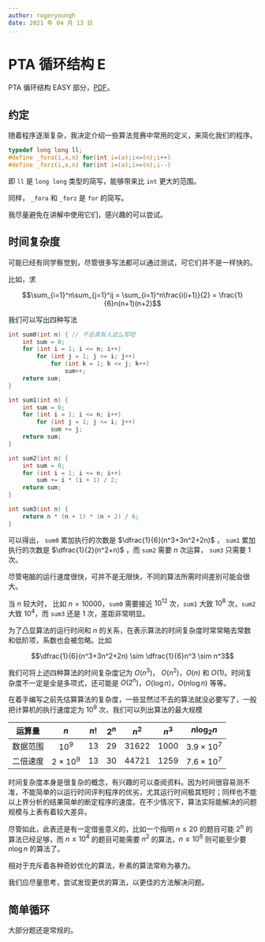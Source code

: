 ```yaml
---
author: rogeryoungh
date: 2021 年 04 月 13 日
...
```


# PTA 循环结构 E

PTA 循环结构 EASY 部分，[PDF](../PTA循环结构E.pdf)。

## 约定

随着程序逐渐复杂，我决定介绍一些算法竞赛中常用的定义，来简化我们的程序。

```c
typedef long long ll;
#define _fora(i,a,n) for(int i=(a);i<=(n);i++)
#define _forz(i,a,n) for(int i=(a);i>=(n);i--)
```

即 `ll` 是 `long long` 类型的简写，能够带来比 `int` 更大的范围。

同样， `_fora` 和 `_forz` 是 `for` 的简写。

我尽量避免在讲解中使用它们，感兴趣的可以尝试。

## 时间复杂度

可能已经有同学察觉到，尽管很多写法都可以通过测试，可它们并不是一样快的。

比如，求 

$$\sum_{i=1}^n\sum_{j=1}^ij = \sum_{i=1}^n\frac{i(i+1)}{2} = \frac{1}{6}n(n+1)(n+2)$$

我们可以写出四种写法

```c
int sum0(int n) { // 不会真有人这么写吧
    int sum = 0;
    for (int i = 1; i <= n; i++)
        for (int j = 1; j <= i; j++)
            for (int k = 1; k <= j; k++)
                sum++;
    return sum;
}

int sum1(int n) {
    int sum = 0;
    for (int i = 1; i <= n; i++)
        for (int j = 1; j <= i; j++)
            sum += j;
    return sum;
}

int sum2(int n) {
    int sum = 0;
    for (int i = 1; i <= n; i++)
        sum += i * (i + 1) / 2;
    return sum;
}

int sum3(int n) {
    return n * (n + 1) * (n + 2) / 6;
}
```

可以得出， `sum0` 累加执行的次数是 $\dfrac{1}{6}(n^3+3n^2+2n)$ ， `sum1` 累加执行的次数是 $\dfrac{1}{2}(n^2+n)$ ，而 `sum2` 需要 $n$ 次运算， `sum3` 只需要 $1$ 次。

尽管电脑的运行速度很快，可并不是无限快，不同的算法所需时间差别可能会很大。

当 $n$ 较大时， 比如 $n=10000$，`sum0` 需要接近 $10^{12}$ 次，`sum1` 大致 $10^8$ 次，`sum2` 大致 $10^4$，而 `sum3` 还是 $1$ 次，差距非常明显。

为了凸显算法的运行时间和 $n$ 的关系，在表示算法的时间复杂度时常常略去常数和低阶项，系数也会被忽略。比如

$$\dfrac{1}{6}(n^3+3n^2+2n) \sim \dfrac{1}{6}n^3 \sim n^3$$

我们可将上述四种算法的时间复杂度记为 $O(n^3)$， $O(n^2)$，$O(n)$ 和 $O(1)$。时间复杂度不一定是全是多项式，还可能是 $O(2^n)$，$O(\log n)$，$O(n\log n)$ 等等。

在着手编写之前先估算算法的复杂度，一些显然过不去的算法就没必要写了，一般把计算机的执行速度定为 $10^9$ 次，我们可以列出算法的最大规模

| 运算量   | $n$           | $n!$ | $2^n$ | $n^2$   | $n^3$   | $n \log_2n$        |
| :------: | :-----------: | :--: | :---: | :-----: | :-----: | :----------------: |
| 数据范围 | $10^9$        | $13$ | $29$  | $31622$ | $1000$  | $3.9 \times 10^7$  |
| 二倍速度 | $2\times10^9$ | $13$ | $30$  | $44721$ | $1259$  | $7.6 \times 10^7$  |

时间复杂度本身是很复杂的概念，有兴趣的可以查阅资料。因为时间很容易测不准，不能简单的以运行时间评判程序的优劣，尤其运行时间极其短时；同样也不能以上界分析的结果简单的断定程序的速度。在不少情况下，算法实际能解决的问题规模与上表有着较大差异。

尽管如此，此表还是有一定借鉴意义的，比如一个指明 $n \leqslant 20$ 的题目可能 $2^n$ 的算法已经足够，而 $n\leqslant 10^4$ 的题目可能需要 $n^2$ 的算法，$n\leqslant 10^6$ 则可能至少要 $n\log n$ 的算法了。 

相对于充斥着各种奇妙优化的算法，朴素的算法常称为暴力。

我们应尽量思考，尝试发现更优的算法，以更佳的方法解决问题。

## 简单循环

大部分题还是常规的。

